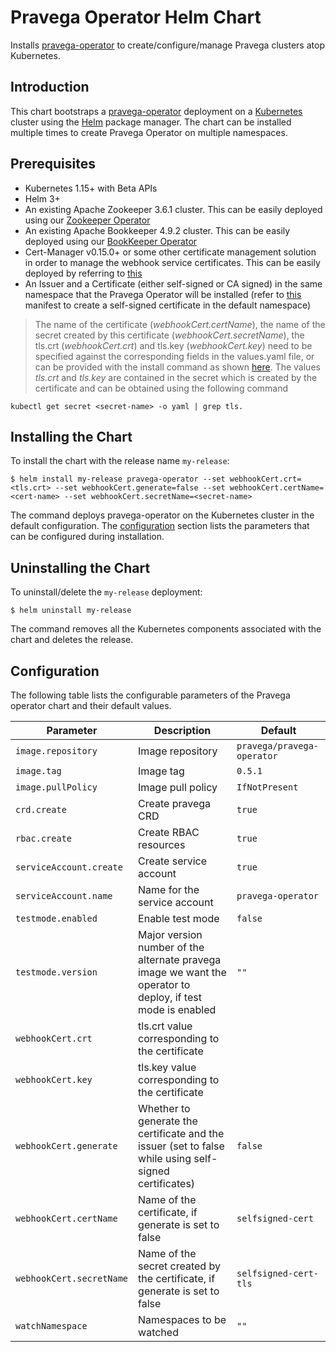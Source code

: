 # Pravega Operator Helm Chart

Installs [pravega-operator](https://github.com/pravega/pravega-operator) to create/configure/manage Pravega clusters atop Kubernetes.

## Introduction

This chart bootstraps a [pravega-operator](https://github.com/pravega/pravega-operator) deployment on a [Kubernetes](http://kubernetes.io) cluster using the [Helm](https://helm.sh) package manager. The chart can be installed multiple times to create Pravega Operator on multiple namespaces.

## Prerequisites
  - Kubernetes 1.15+ with Beta APIs
  - Helm 3+
  - An existing Apache Zookeeper 3.6.1 cluster. This can be easily deployed using our [Zookeeper Operator](https://github.com/pravega/zookeeper-operator)
  - An existing Apache Bookkeeper 4.9.2 cluster. This can be easily deployed using our [BookKeeper Operator](https://github.com/pravega/bookkeeper-operator)
  - Cert-Manager v0.15.0+ or some other certificate management solution in order to manage the webhook service certificates. This can be easily deployed by referring to [this](https://cert-manager.io/docs/installation/kubernetes/)
  - An Issuer and a Certificate (either self-signed or CA signed) in the same namespace that the Pravega Operator will be installed (refer to [this](https://github.com/pravega/pravega-operator/blob/master/deploy/certificate.yaml) manifest to create a self-signed certificate in the default namespace)
  > The name of the certificate (*webhookCert.certName*), the name of the secret created by this certificate (*webhookCert.secretName*), the tls.crt (*webhookCert.crt*) and tls.key (*webhookCert.key*) need to be specified against the corresponding fields in the values.yaml file, or can be provided with the install command as shown [here](#installing-the-chart).
  The values *tls.crt* and *tls.key* are contained in the secret which is created by the certificate and can be obtained using the following command
  ```
  kubectl get secret <secret-name> -o yaml | grep tls.
  ```

## Installing the Chart

To install the chart with the release name `my-release`:

```
$ helm install my-release pravega-operator --set webhookCert.crt=<tls.crt> --set webhookCert.generate=false --set webhookCert.certName=<cert-name> --set webhookCert.secretName=<secret-name>
```

The command deploys pravega-operator on the Kubernetes cluster in the default configuration. The [configuration](#configuration) section lists the parameters that can be configured during installation.

## Uninstalling the Chart

To uninstall/delete the `my-release` deployment:

```
$ helm uninstall my-release
```

The command removes all the Kubernetes components associated with the chart and deletes the release.

## Configuration

The following table lists the configurable parameters of the Pravega operator chart and their default values.

| Parameter | Description | Default |
| ----- | ----------- | ------ |
| `image.repository` | Image repository | `pravega/pravega-operator` |
| `image.tag` | Image tag | `0.5.1` |
| `image.pullPolicy` | Image pull policy | `IfNotPresent` |
| `crd.create` | Create pravega CRD | `true` |
| `rbac.create` | Create RBAC resources | `true` |
| `serviceAccount.create` | Create service account | `true` |
| `serviceAccount.name` | Name for the service account | `pravega-operator` |
| `testmode.enabled` | Enable test mode | `false` |
| `testmode.version` | Major version number of the alternate pravega image we want the operator to deploy, if test mode is enabled | `""` |
| `webhookCert.crt` | tls.crt value corresponding to the certificate | |
| `webhookCert.key` | tls.key value corresponding to the certificate | |
| `webhookCert.generate` | Whether to generate the certificate and the issuer (set to false while using self-signed certificates) | `false` |
| `webhookCert.certName` | Name of the certificate, if generate is set to false | `selfsigned-cert` |
| `webhookCert.secretName` | Name of the secret created by the certificate, if generate is set to false | `selfsigned-cert-tls` |
| `watchNamespace` | Namespaces to be watched  | `""` |
